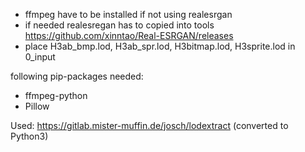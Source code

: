 - ffmpeg have to be installed if not using realesrgan
- if needed realesregan has to copied into tools https://github.com/xinntao/Real-ESRGAN/releases
- place H3ab_bmp.lod, H3ab_spr.lod, H3bitmap.lod, H3sprite.lod in 0_input

following pip-packages needed:
- ffmpeg-python
- Pillow

Used: https://gitlab.mister-muffin.de/josch/lodextract (converted to Python3)
